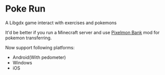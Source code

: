 # Poke Run
A Libgdx game interact with exercises and pokemons

It'd be better if you run a Minecraft server and use [Pixelmon Bank](https://github.com/Lileep/PixelmonBank) mod for pokemon transferring.

Now support following platforms:

* Android(With pedometer)
* Windows
* iOS